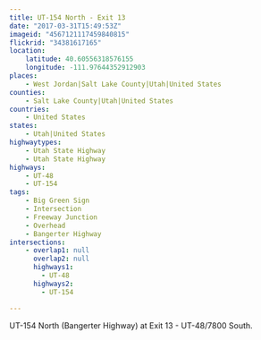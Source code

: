 ```yaml
---
title: UT-154 North - Exit 13
date: "2017-03-31T15:49:53Z"
imageid: "4567121117459840815"
flickrid: "34381617165"
location:
    latitude: 40.60556318576155
    longitude: -111.97644352912903
places:
    - West Jordan|Salt Lake County|Utah|United States
counties:
    - Salt Lake County|Utah|United States
countries:
    - United States
states:
    - Utah|United States
highwaytypes:
    - Utah State Highway
    - Utah State Highway
highways:
    - UT-48
    - UT-154
tags:
    - Big Green Sign
    - Intersection
    - Freeway Junction
    - Overhead
    - Bangerter Highway
intersections:
    - overlap1: null
      overlap2: null
      highways1:
        - UT-48
      highways2:
        - UT-154

---
```

UT-154 North (Bangerter Highway) at Exit 13 - UT-48/7800 South.